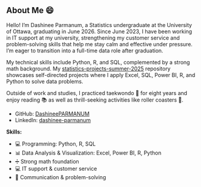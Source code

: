## About Me 😄

Hello! I’m Dashinee Parmanum, a Statistics undergraduate at the University of Ottawa, graduating in June 2026. Since June 2023, I have been working in IT support at my university, strengthening my customer service and problem-solving skills that help me stay calm and effective under pressure. I’m eager to transition into a full-time data role after graduation.

My technical skills include Python, R, and SQL, complemented by a strong math background. 
My [statistics-projects-summer-2025](https://github.com/DashineePARMANUM/statistics-projects-summer-2025) repository showcases self-directed projects where I apply Excel, SQL, Power BI, R, and Python to solve data problems.

Outside of work and studies, I practiced taekwondo 🥋 for eight years and enjoy reading 📚 as well as thrill-seeking activities like roller coasters 🎢.

- GitHub: [DashineePARMANUM](https://github.com/DashineePARMANUM)  
- LinkedIn: [dashinee-parmanum](https://www.linkedin.com/in/dashinee-parmanum/)

**Skills:**  
- :computer: Programming: Python, R, SQL  
- :bar_chart: Data Analysis & Visualization: Excel, Power BI, R, Python  
- ➗ Strong math foundation  
- 💻 IT support & customer service  
- 🧠 Communication & problem-solving 
